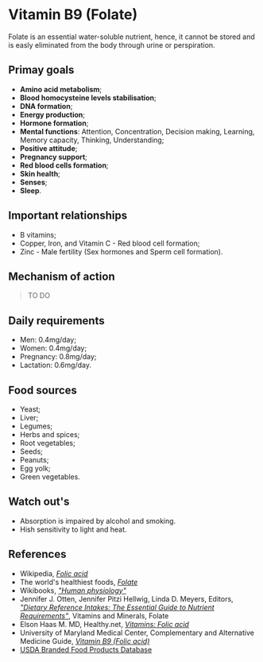 # Vitamin B9 (Folate)
Folate is an essential water-soluble nutrient, hence, it cannot be stored and is easly eliminated from the body through urine or perspiration.

## Primay goals
- __Amino acid metabolism__;
- __Blood homocysteine levels stabilisation__;
- __DNA formation__;
- __Energy production__;
- __Hormone formation__;
- __Mental functions__: Attention, Concentration, Decision making, Learning, Memory capacity, Thinking, Understanding;
- __Positive attitude__;
- __Pregnancy support__;
- __Red blood cells formation__;
- __Skin health__;
- __Senses__;
- __Sleep__.

## Important relationships
- B vitamins;
- Copper, Iron, and Vitamin C - Red blood cell formation;
- Zinc - Male fertility (Sex hormones and Sperm cell formation).

## Mechanism of action
> TO DO

## Daily requirements
- Men: 0.4mg/day;
- Women: 0.4mg/day;
- Pregnancy: 0.8mg/day;
- Lactation: 0.6mg/day.

## Food sources
- Yeast;
- Liver;
- Legumes;
- Herbs and spices;
- Root vegetables;
- Seeds;
- Peanuts;
- Egg yolk;
- Green vegetables.

## Watch out's
- Absorption is impaired by alcohol and smoking.
- Hish sensitivity to light and heat.

## References
- Wikipedia, [_Folic acid_](https://en.wikipedia.org/wiki/Folic_acid)
- The world's healthiest foods, [_Folate_](http://www.whfoods.com/genpage.php?tname=nutrient&dbid=63)
- Wikibooks, [_"Human physiology"_](https://en.Wikibooks.org/wiki/Human_Physiology/Nutrition#Vitamins)
- Jennifer J. Otten, Jennifer Pitzi Hellwig, Linda D. Meyers, Editors, 
[_"Dietary Reference Intakes: The Essential Guide to Nutrient Requirements"_](https://www.amazon.com/Dietary-Reference-Intakes-Essential-Requirements/dp/0309157420), Vitamins and Minerals, Folate
- Elson Haas M. MD, Healthy.net, [_Vitamins: Folic acid_](http://www.healthy.net/Health/Article/Folic_Acid/2133/1)
- University of Maryland Medical Center, Complementary and Alternative Medicine Guide, [_Vitamin B9 (Folic acid)_](http://umm.edu/health/medical/altmed/supplement/vitamin-b9-folic-acid)
- [USDA Branded Food Products Database](https://ndb.nal.usda.gov/ndb/nutrients/report/nutrientsfrm?max=1000&offset=0&totCount=0&nutrient1=417&nutrient2=&nutrient3=&subset=0&sort=c&measureby=g)

